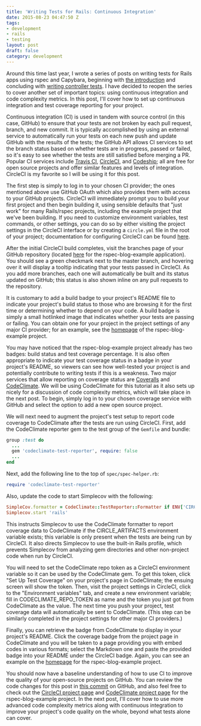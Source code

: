 ```yaml
---
title: 'Writing Tests for Rails: Continuous Integration'
date: 2015-08-23 04:47:50 Z
tags:
- development
- rails
- testing
layout: post
draft: false
category: development
---
```


Around this time last year, I wrote a series of posts on writing tests for Rails apps using rspec and Capybara, beginning with [the introduction](https://schneid.io/blog/writing-tests-for-rails-introduction.html) and concluding with [writing controller tests](https://schneid.io/blog/writing-tests-for-rails-controllers.html). I have decided to reopen the series to cover another set of important topics: using continuous integration and code complexity metrics. In this post, I'll cover how to set up continuous integration and test coverage reporting for your project.

Continuous integration (CI) is used in tandem with source control (in this case, GitHub) to ensure that your tests are not broken by each pull request, branch, and new commit. It is typically accomplished by using an external service to automatically run your tests on each new push and update GitHub with the results of the tests; the GitHub API allows CI services to set the branch status based on whether tests are in progress, passed or failed, so it's easy to see whether the tests are still satisfied before merging a PR. Popular CI services include [Travis CI](https://travis-ci.org/), [CircleCI](https://circleci.com/), and [Codeship](https://codeship.com/); all are free for open source projects and offer similar features and levels of integration. CircleCI is my favorite so I will be using it for this post.

The first step is simply to log in to your chosen CI provider; the ones mentioned above use GitHub OAuth which also provides them with access to your GitHub projects. CircleCI will immediately prompt you to build your first project and then begin building it, using sensible defaults that "just work" for many Rails/rspec projects, including the example project that we've been building. If you need to customize environment variables, test commands, or other settings, you can do so by either visiting the project settings in the CircleCI interface or by creating a `circle.yml` file in the root of your project; documentation for configuring CircleCI can be found [here](https://circleci.com/docs/configuration).

After the initial CircleCI build completes, visit the branches page of your GitHub repository (located [here](https://github.com/schneidmaster/rspec-blog-example/branches) for the rspec-blog-example application). You should see a green checkmark next to the master branch, and hovering over it will display a tooltip indicating that your tests passed in CircleCI. As you add more branches, each one will automatically be built and its status updated on GitHub; this status is also shown inline on any pull requests to the repository.

It is customary to add a build badge to your project's README file to indicate your project's build status to those who are browsing it for the first time or determining whether to depend on your code. A build badge is simply a small hotlinked image that indicates whether your tests are passing or failing. You can obtain one for your project in the project settings of any major CI provider; for an example, see the [homepage](https://github.com/schneidmaster/rspec-blog-example/) of the rspec-blog-example project.

You may have noticed that the rspec-blog-example project already has two badges: build status and test coverage percentage. It is also often appropriate to indicate your test coverage status in a badge in your project's README, so viewers can see how well-tested your project is and potentially contribute to writing tests if this is a weakness. Two major services that allow reporting on coverage status are [Coveralls](https://coveralls.io) and [CodeClimate](https://codeclimate.com/). We will be using CodeClimate for this tutorial as it also sets up nicely for a discussion of code complexity metrics, which will take place in the next post. To begin, simply log in to your chosen coverage service with GitHub and select the option to add a new open source project.

We will next need to augment the project's test setup to report code coverage to CodeClimate after the tests are run using CircleCI. First, add the CodeClimate reporter gem to the test group of the `Gemfile` and bundle:

```ruby
group :test do
  ...
  gem 'codeclimate-test-reporter', require: false
  ...
end
```

Next, add the following line to the top of `spec/spec-helper.rb`:
```ruby
require 'codeclimate-test-reporter'
```

Also, update the code to start Simplecov with the following:
```ruby
SimpleCov.formatter = CodeClimate::TestReporter::Formatter if ENV['CIRCLE_ARTIFACTS']
Simplecov.start 'rails'
```

This instructs Simplecov to use the CodeClimate formatter to report coverage data to CodeClimate if the CIRCLE\_ARTIFACTS environment variable exists; this variable is only present when the tests are being run by CircleCI. It also directs Simplecov to use the built-in Rails profile, which prevents Simplecov from analyzing gem directories and other non-project code when run by CircleCI.

You will need to set the CodeClimate repo token as a CircleCI environment variable so it can be used by the CodeClimate gem. To get this token, click "Set Up Test Coverage" on your project's page in CodeClimate; the ensuing screen will show the token. Then, visit the project settings in CircleCI, click to the "Environment variables" tab, and create a new environment variable; fill in CODECLIMATE\_REPO\_TOKEN as name and the token you just got from CodeClimate as the value. The next time you push your project, test coverage data will automatically be sent to CodeClimate. (This step can be similarly completed in the project settings for other major CI providers.)

Finally, you can retrieve the badge from CodeClimate to display in your project's README. Click the coverage badge from the project page in CodeClimate and you will be taken to a page providing you with embed codes in various formats; select the Markdown one and paste the provided badge into your README under the CircleCI badge. Again, you can see an example on the [homepage](https://github.com/schneidmaster/rspec-blog-example/) for the rspec-blog-example project.

You should now have a baseline understanding of how to use CI to improve the quality of your open-source projects on GitHub. You can review the code changes for this post in [this commit](https://github.com/schneidmaster/rspec-blog-example/commit/d985d8cbe578d563730c2f8dd897198a45e71810) on GitHub, and also feel free to check out the [CircleCI project page](https://circleci.com/gh/schneidmaster/rspec-blog-example) and [CodeClimate project page](https://codeclimate.com/github/schneidmaster/rspec-blog-example) for the rspec-blog-example project. In the next post, I'll cover how to use more advanced code complexity metrics along with continuous integration to improve your project's code quality on the whole, beyond what tests alone can cover.
